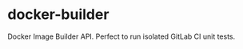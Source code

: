 docker-builder
==============

Docker Image Builder API. Perfect to run isolated GitLab CI unit tests.
